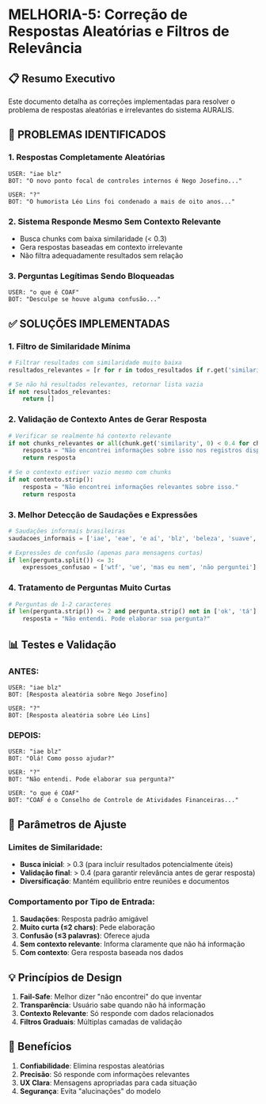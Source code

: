 # MELHORIA-5: Correção de Respostas Aleatórias e Filtros de Relevância

## 📋 Resumo Executivo
Este documento detalha as correções implementadas para resolver o problema de respostas aleatórias e irrelevantes do sistema AURALIS.

## 🔴 PROBLEMAS IDENTIFICADOS

### 1. Respostas Completamente Aleatórias
```
USER: "iae blz"
BOT: "O novo ponto focal de controles internos é Nego Josefino..."

USER: "?"
BOT: "O humorista Léo Lins foi condenado a mais de oito anos..."
```

### 2. Sistema Responde Mesmo Sem Contexto Relevante
- Busca chunks com baixa similaridade (< 0.3)
- Gera respostas baseadas em contexto irrelevante
- Não filtra adequadamente resultados sem relação

### 3. Perguntas Legítimas Sendo Bloqueadas
```
USER: "o que é COAF"
BOT: "Desculpe se houve alguma confusão..."
```

## ✅ SOLUÇÕES IMPLEMENTADAS

### 1. Filtro de Similaridade Mínima
```python
# Filtrar resultados com similaridade muito baixa
resultados_relevantes = [r for r in todos_resultados if r.get('similarity', 0) > 0.3]

# Se não há resultados relevantes, retornar lista vazia
if not resultados_relevantes:
    return []
```

### 2. Validação de Contexto Antes de Gerar Resposta
```python
# Verificar se realmente há contexto relevante
if not chunks_relevantes or all(chunk.get('similarity', 0) < 0.4 for chunk in chunks_relevantes):
    resposta = "Não encontrei informações sobre isso nos registros disponíveis."
    return resposta

# Se o contexto estiver vazio mesmo com chunks
if not contexto.strip():
    resposta = "Não encontrei informações relevantes sobre isso."
    return resposta
```

### 3. Melhor Detecção de Saudações e Expressões
```python
# Saudações informais brasileiras
saudacoes_informais = ['iae', 'eae', 'e aí', 'blz', 'beleza', 'suave', 'fala']

# Expressões de confusão (apenas para mensagens curtas)
if len(pergunta.split()) <= 3:
    expressoes_confusao = ['wtf', 'ue', 'mas eu nem', 'não perguntei']
```

### 4. Tratamento de Perguntas Muito Curtas
```python
# Perguntas de 1-2 caracteres
if len(pergunta.strip()) <= 2 and pergunta.strip() not in ['ok', 'tá']:
    resposta = "Não entendi. Pode elaborar sua pergunta?"
```

## 📊 Testes e Validação

### ANTES:
```
USER: "iae blz"
BOT: [Resposta aleatória sobre Nego Josefino]

USER: "?"
BOT: [Resposta aleatória sobre Léo Lins]
```

### DEPOIS:
```
USER: "iae blz"
BOT: "Olá! Como posso ajudar?"

USER: "?"
BOT: "Não entendi. Pode elaborar sua pergunta?"

USER: "o que é COAF"
BOT: "COAF é o Conselho de Controle de Atividades Financeiras..."
```

## 🎯 Parâmetros de Ajuste

### Limites de Similaridade:
- **Busca inicial**: > 0.3 (para incluir resultados potencialmente úteis)
- **Validação final**: > 0.4 (para garantir relevância antes de gerar resposta)
- **Diversificação**: Mantém equilíbrio entre reuniões e documentos

### Comportamento por Tipo de Entrada:
1. **Saudações**: Resposta padrão amigável
2. **Muito curta (≤2 chars)**: Pede elaboração
3. **Confusão (≤3 palavras)**: Oferece ajuda
4. **Sem contexto relevante**: Informa claramente que não há informação
5. **Com contexto**: Gera resposta baseada nos dados

## 💡 Princípios de Design

1. **Fail-Safe**: Melhor dizer "não encontrei" do que inventar
2. **Transparência**: Usuário sabe quando não há informação
3. **Contexto Relevante**: Só responde com dados relacionados
4. **Filtros Graduais**: Múltiplas camadas de validação

## 🚀 Benefícios

1. **Confiabilidade**: Elimina respostas aleatórias
2. **Precisão**: Só responde com informações relevantes
3. **UX Clara**: Mensagens apropriadas para cada situação
4. **Segurança**: Evita "alucinações" do modelo